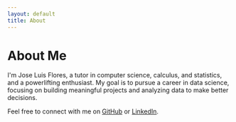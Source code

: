 ```yaml
---
layout: default
title: About
---
```


# About Me

I'm Jose Luis Flores, a tutor in computer science, calculus, and statistics, and a powerlifting enthusiast. My goal is to pursue a career in data science, focusing on building meaningful projects and analyzing data to make better decisions.

Feel free to connect with me on [GitHub](https://github.com/your-username) or [LinkedIn](https://www.linkedin.com/in/your-username).

